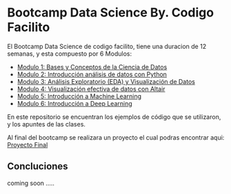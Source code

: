 # Bootcamp Data Science By. Codigo Facilito

El Bootcamp Data Science de codigo facilito, tiene una duracion de 12 semanas, y esta compuesto por 6 Modulos:

- [Modulo 1: Bases y Conceptos de la Ciencia de Datos](./Bases-Conceptos-Ciencia-de-Datos)
- [Modulo 2: Introducción análisis de datos con Python](./Analisis-Datos-Python-Numpy)
- [Modulo 3: Análisis Exploratorio (EDA) y Visualización de Datos](./EDA-Analisis-Exploratorio-Visualizacion)
- [Modulo 4: Visualización efectiva de datos con Altair](./Visualizacion-Efectiva-Altair)
- [Modulo 5: Introducción a Machine Learning](./Introduccion-Machine-Learning)
- [Modulo 6: Introducción a Deep Learning](./Introduccion-Deep-Learning)

En este repositorio se encuentran los ejemplos de código que se utilizaron, y los apuntes de las clases.

Al final del bootcamp se realizara un proyecto el cual podras encontrar aqui: [Proyecto Final](./Proyecto-Final)

## Concluciones

coming soon .....